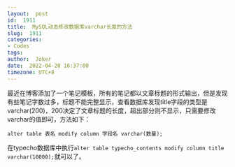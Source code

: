 ```yaml
---
layout:  post
id:  1911
title:  MySQL动态修改数据库varchar长度的方法
slug:  1911
categories: 
- Codes
tags:  
author:  Joker
date:  2022-04-20 16:37:00
timezone: UTC+8
---
```




最近在博客添加了一个笔记模板，所有的笔记都以文章标题的形式输出，但是发现有些笔记字数过多，标题不能完整显示，查看数据库发现title字段的类型是varchar(200)，200决定了文章标题的长度，超出部分则不显示，只需要修改varchar的值即可，方法如下：

    alter table 表名 modify column 字段名 varchar(数量);

在typecho数据库中执行`alter table typecho_contents modify column title varchar(10000);`就可以了。